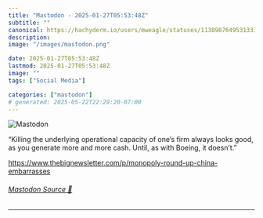 ```yaml
---
title: "Mastodon - 2025-01-27T05:53:48Z"
subtitle: ""
canonical: https://hachyderm.io/users/mweagle/statuses/113898764953133363
description:
image: "/images/mastodon.png"

date: 2025-01-27T05:53:48Z
lastmod: 2025-01-27T05:53:48Z
image: ""
tags: ["Social Media"]

categories: ["mastodon"]
# generated: 2025-05-22T22:29:20-07:00
---
```

![Mastodon](/images/mastodon.png)

<p>“Killing the underlying operational capacity of one’s firm always looks good, as you generate more and more cash. Until, as with Boeing, it doesn’t.”</p><p><a href="https://www.thebignewsletter.com/p/monopoly-round-up-china-embarrasses" target="_blank" rel="nofollow noopener noreferrer" translate="no"><span class="invisible">https://www.</span><span class="ellipsis">thebignewsletter.com/p/monopol</span><span class="invisible">y-round-up-china-embarrasses</span></a></p>


###### [Mastodon Source 🐘](https://hachyderm.io/@mweagle/113898764953133363)

___
